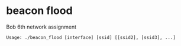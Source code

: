 # beacon flood

Bob 6th network assignment

`
Usage: ./beacon_flood [interface] [ssid] [[ssid2], [ssid3], ...]
`
